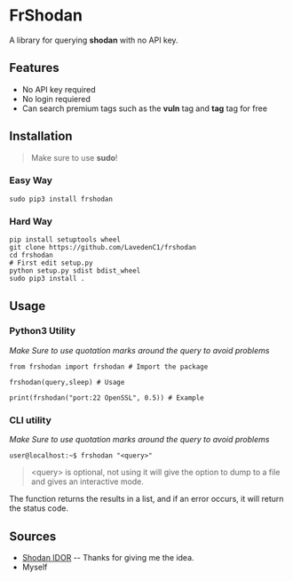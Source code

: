
# FrShodan
A library for querying **shodan** with no API key.
## Features
- No API key required
- No login requiered
- Can search premium tags such as the **vuln** tag and **tag** tag for free
## Installation
>Make sure to use **sudo**!
### Easy Way
```sudo pip3 install frshodan```
### Hard Way
```
pip install setuptools wheel
git clone https://github.com/LavedenC1/frshodan
cd frshodan
# First edit setup.py
python setup.py sdist bdist_wheel
sudo pip3 install .
```
## Usage
### Python3 Utility
*Make Sure to use quotation marks around the query to avoid problems*
```
from frshodan import frshodan # Import the package

frshodan(query,sleep) # Usage

print(frshodan("port:22 OpenSSL", 0.5)) # Example
```
### CLI utility
*Make Sure to use quotation marks around the query to avoid problems*
```
user@localhost:~$ frshodan "<query>"
```
> <query\> is optional, not using it will give the option to dump to a file and gives an interactive mode.

The function returns the results in a list, and if an error occurs, it will return the status code.

## Sources
- [Shodan IDOR](https://github.com/sahar042/Shodan-IDOR)
-- Thanks for giving me the idea.
- Myself
